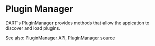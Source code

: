 # Plugin Manager

DART's PluginManager provides methods that allow the appication to discover and load plugins.

See also: [PluginManager API](https://aptrust.github.io/dart/PluginManager.html), [PluginManager source](https://github.com/APTrust/dart/blob/master/plugins/plugin_manager.js)
